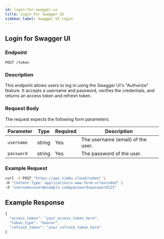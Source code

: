 ```yaml
---
id: login-for-swagger-ui
title: Login For Swagger UI
sidebar_label: Swagger UI Login
---
```


## Login for Swagger UI

### Endpoint
`POST /token`

### Description
This endpoint allows users to log in using the Swagger UI's "Authorize" feature. It accepts a username and password, verifies the credentials, and returns an access token and refresh token.

### Request Body

The request expects the following form parameters:

| Parameter     | Type   | Required | Description               |
|---------------|--------|----------|---------------------------|
| `username`    | string | Yes      | The username (email) of the user. |
| `password`    | string | Yes      | The password of the user. |

### Example Request

```bash
curl -X POST "https://api.timbu.cloud/token" \
-H "Content-Type: application/x-www-form-urlencoded" \
-d "username=user@example.com&password=password123"
```

## Example Response

```jsx title="response"
{
  "access_token": "your_access_token_here",
  "token_type": "bearer",
  "refresh_token": "your_refresh_token_here"
}
```

